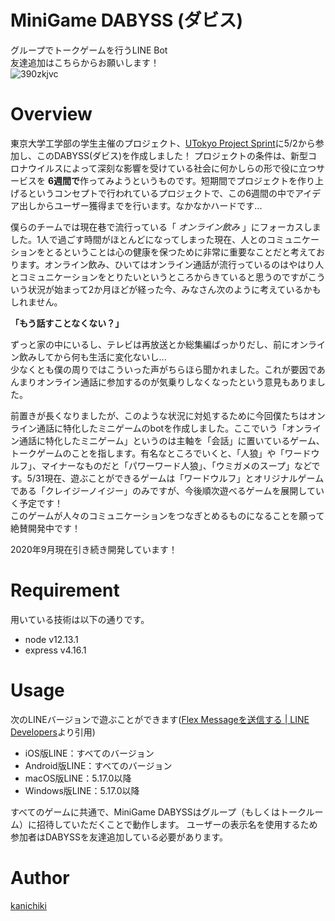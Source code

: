 # MiniGame DABYSS (ダビス)
グループでトークゲームを行うLINE Bot  
友達追加はこちらからお願いします！  
![390zkjvc](https://user-images.githubusercontent.com/45839107/82004363-a6c23a00-969d-11ea-9de1-b79af6d5fffb.png)

# Overview
東京大学工学部の学生主催のプロジェクト、[UTokyo Project Sprint](https://sites.google.com/g.ecc.u-tokyo.ac.jp/utokyo-project-sprint/top)に5/2から参加し、このDABYSS(ダビス)を作成しました！
プロジェクトの条件は、新型コロナウイルスによって深刻な影響を受けている社会に何かしらの形で役に立つサービスを **6週間で**作ってみようというものです。短期間でプロジェクトを作り上げるというコンセプトで行われているプロジェクトで、この6週間の中でアイデア出しからユーザー獲得までを行います。なかなかハードです...  
  
僕らのチームでは現在巷で流行っている「 *オンライン飲み* 」にフォーカスしました。1人で過ごす時間がほとんどになってしまった現在、人とのコミュニケーションをとるということは心の健康を保つために非常に重要なことだと考えております。オンライン飲み、ひいてはオンライン通話が流行っているのはやはり人とコミュニケーションをとりたいというところからきていると思うのですがこういう状況が始まって2か月ほどが経った今、みなさん次のように考えているかもしれません。  

**「もう話すことなくない？」**
  
ずっと家の中にいるし、テレビは再放送とか総集編ばっかりだし、前にオンライン飲みしてから何も生活に変化ないし...  
少なくとも僕の周りではこういった声がちらほら聞かれました。これが要因であんまりオンライン通話に参加するのが気乗りしなくなったという意見もありました。  
  
前置きが長くなりましたが、このような状況に対処するために今回僕たちはオンライン通話に特化したミニゲームのbotを作成しました。ここでいう「オンライン通話に特化したミニゲーム」というのは主軸を「会話」に置いているゲーム、トークゲームのことを指します。有名なところでいくと、「人狼」や「ワードウルフ」、マイナーなものだと「パワーワード人狼」、「ウミガメのスープ」などです。5/31現在、遊ぶことができるゲームは「ワードウルフ」とオリジナルゲームである「クレイジーノイジー」のみですが、今後順次遊べるゲームを展開していく予定です！  
このゲームが人々のコミュニケーションをつなぎとめるものになることを願って絶賛開発中です！

2020年9月現在引き続き開発しています！

# Requirement  
用いている技術は以下の通りです。
- node v12.13.1
- express v4.16.1

# Usage  
次のLINEバージョンで遊ぶことができます([Flex Messageを送信する | LINE Developers](https://developers.line.biz/ja/docs/messaging-api/using-flex-messages/#%E3%81%AF%E3%81%98%E3%82%81%E3%81%AB)より引用)
- iOS版LINE：すべてのバージョン
- Android版LINE：すべてのバージョン
- macOS版LINE：5.17.0以降
- Windows版LINE：5.17.0以降
  
すべてのゲームに共通で、MiniGame DABYSSはグループ（もしくはトークルーム）に招待していただくことで動作します。
ユーザーの表示名を使用するため参加者はDABYSSを友達追加している必要があります。
  
# Author
[kanichiki](https://github.com/kanichiki)
  

